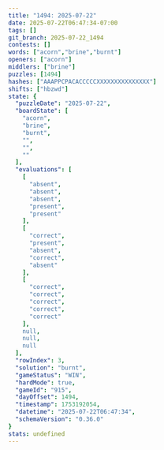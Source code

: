 ```yaml
---
title: "1494: 2025-07-22"
date: 2025-07-22T06:47:34-07:00
tags: []
git_branch: 2025-07-22_1494
contests: []
words: ["acorn","brine","burnt"]
openers: ["acorn"]
middlers: ["brine"]
puzzles: [1494]
hashes: ["AAAPPCPACACCCCCXXXXXXXXXXXXXXX"]
shifts: ["hbzwd"]
state: {
  "puzzleDate": "2025-07-22",
  "boardState": [
    "acorn",
    "brine",
    "burnt",
    "",
    "",
    ""
  ],
  "evaluations": [
    [
      "absent",
      "absent",
      "absent",
      "present",
      "present"
    ],
    [
      "correct",
      "present",
      "absent",
      "correct",
      "absent"
    ],
    [
      "correct",
      "correct",
      "correct",
      "correct",
      "correct"
    ],
    null,
    null,
    null
  ],
  "rowIndex": 3,
  "solution": "burnt",
  "gameStatus": "WIN",
  "hardMode": true,
  "gameId": "915",
  "dayOffset": 1494,
  "timestamp": 1753192054,
  "datetime": "2025-07-22T06:47:34",
  "schemaVersion": "0.36.0"
}
stats: undefined
---
```

<!-- more -->

